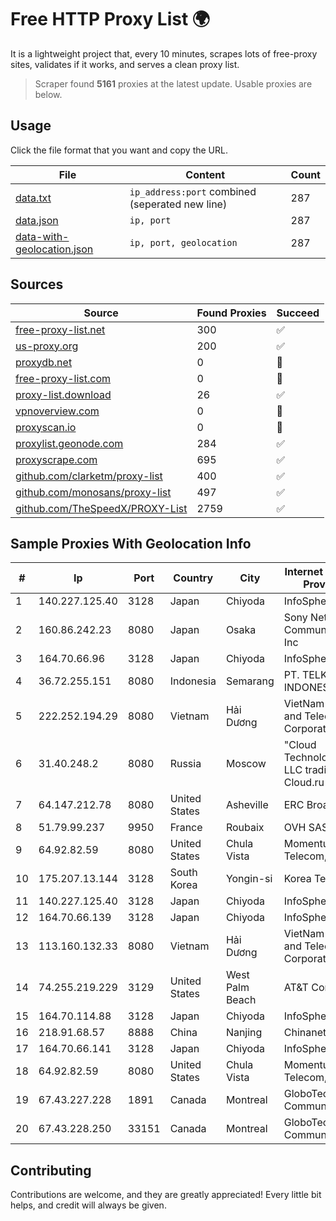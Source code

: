 
# Free HTTP Proxy List 🌍

It is a lightweight project that, every 10 minutes, scrapes lots of free-proxy sites, validates if it works, and serves a clean proxy list.


> Scraper found **5161** proxies at the latest update. Usable proxies are below.

## Usage

Click the file format that you want and copy the URL.


|File|Content|Count|
|----|-------|-----|
|[data.txt](https://raw.githubusercontent.com/themiralay/Proxy-List-World/master/data.txt)|`ip_address:port` combined (seperated new line)|287|
|[data.json](https://raw.githubusercontent.com/themiralay/Proxy-List-World/master/data.json)|`ip, port`|287|
|[data-with-geolocation.json](https://raw.githubusercontent.com/themiralay/Proxy-List-World/master/data-with-geolocation.json)|`ip, port, geolocation`|287|

## Sources

|Source|Found Proxies|Succeed|
|------|-------------|-------|
|[free-proxy-list.net](https://free-proxy-list.net)|300|✅|
|[us-proxy.org](https://www.us-proxy.org)|200|✅|
|[proxydb.net](http://proxydb.net)|0|🚫|
|[free-proxy-list.com](https://free-proxy-list.com/?page=&port=&type%5B%5D=http&type%5B%5D=https&up_time=0&search=Search)|0|🚫|
|[proxy-list.download](https://www.proxy-list.download/HTTP)|26|✅|
|[vpnoverview.com](https://vpnoverview.com/privacy/anonymous-browsing/free-proxy-servers)|0|🚫|
|[proxyscan.io](https://www.proxyscan.io)|0|🚫|
|[proxylist.geonode.com](https://proxylist.geonode.com/api/proxy-list?limit=300&page=1&sort_by=lastChecked&sort_type=desc&protocols=http,https)|284|✅|
|[proxyscrape.com](https://api.proxyscrape.com/v2/?request=displayproxies&protocol=http&timeout=10000&country=all&ssl=all&anonymity=all)|695|✅|
|[github.com/clarketm/proxy-list](https://raw.githubusercontent.com/clarketm/proxy-list/master/proxy-list-raw.txt)|400|✅|
|[github.com/monosans/proxy-list](https://raw.githubusercontent.com/monosans/proxy-list/main/proxies/http.txt)|497|✅|
|[github.com/TheSpeedX/PROXY-List](https://raw.githubusercontent.com/TheSpeedX/PROXY-List/master/http.txt)|2759|✅|


## Sample Proxies With Geolocation Info

|#|Ip|Port|Country|City|Internet Service Provider|
|-|--|----|-------|----|-------------------------|
|1|140.227.125.40|3128|Japan|Chiyoda|InfoSphere|
|2|160.86.242.23|8080|Japan|Osaka|Sony Network Communications Inc|
|3|164.70.66.96|3128|Japan|Chiyoda|InfoSphere|
|4|36.72.255.151|8080|Indonesia|Semarang|PT. TELKOM INDONESIA|
|5|222.252.194.29|8080|Vietnam|Hải Dương|VietNam Post and Telecom Corporation|
|6|31.40.248.2|8080|Russia|Moscow|"Cloud Technologies" LLC trading as Cloud.ru|
|7|64.147.212.78|8080|United States|Asheville|ERC Broadband|
|8|51.79.99.237|9950|France|Roubaix|OVH SAS|
|9|64.92.82.59|8080|United States|Chula Vista|Momentum Telecom, Inc.|
|10|175.207.13.144|3128|South Korea|Yongin-si|Korea Telecom|
|11|140.227.125.40|3128|Japan|Chiyoda|InfoSphere|
|12|164.70.66.139|3128|Japan|Chiyoda|InfoSphere|
|13|113.160.132.33|8080|Vietnam|Hải Dương|VietNam Post and Telecom Corporation|
|14|74.255.219.229|3129|United States|West Palm Beach|AT&T Corp.|
|15|164.70.114.88|3128|Japan|Chiyoda|InfoSphere|
|16|218.91.68.57|8888|China|Nanjing|Chinanet|
|17|164.70.66.141|3128|Japan|Chiyoda|InfoSphere|
|18|64.92.82.59|8080|United States|Chula Vista|Momentum Telecom, Inc.|
|19|67.43.227.228|1891|Canada|Montreal|GloboTech Communications|
|20|67.43.228.250|33151|Canada|Montreal|GloboTech Communications|



## Contributing

Contributions are welcome, and they are greatly appreciated! Every
little bit helps, and credit will always be given.

